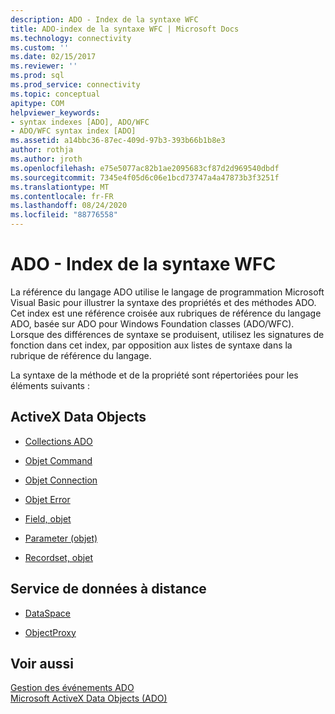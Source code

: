 ```yaml
---
description: ADO - Index de la syntaxe WFC
title: ADO-index de la syntaxe WFC | Microsoft Docs
ms.technology: connectivity
ms.custom: ''
ms.date: 02/15/2017
ms.reviewer: ''
ms.prod: sql
ms.prod_service: connectivity
ms.topic: conceptual
apitype: COM
helpviewer_keywords:
- syntax indexes [ADO], ADO/WFC
- ADO/WFC syntax index [ADO]
ms.assetid: a14bbc36-87ec-409d-97b3-393b66b1b8e3
author: rothja
ms.author: jroth
ms.openlocfilehash: e75e5077ac82b1ae2095683cf87d2d969540dbdf
ms.sourcegitcommit: 7345e4f05d6c06e1bcd73747a4a47873b3f3251f
ms.translationtype: MT
ms.contentlocale: fr-FR
ms.lasthandoff: 08/24/2020
ms.locfileid: "88776558"
---
```

# <a name="ado---wfc-syntax-index"></a>ADO - Index de la syntaxe WFC
La référence du langage ADO utilise le langage de programmation Microsoft Visual Basic pour illustrer la syntaxe des propriétés et des méthodes ADO. Cet index est une référence croisée aux rubriques de référence du langage ADO, basée sur ADO pour Windows Foundation classes (ADO/WFC). Lorsque des différences de syntaxe se produisent, utilisez les signatures de fonction dans cet index, par opposition aux listes de syntaxe dans la rubrique de référence du langage.  
  
 La syntaxe de la méthode et de la propriété sont répertoriées pour les éléments suivants :  
  
## <a name="activex-data-objects"></a>ActiveX Data Objects  
  
-   [Collections ADO](./collections-ado-wfc-syntax.md)  
  
-   [Objet Command](./command-ado-wfc-syntax.md)  
  
-   [Objet Connection](./connection-ado-wfc-syntax.md)  
  
-   [Objet Error](./error-ado-wfc-syntax.md)  
  
-   [Field, objet](./field-ado-wfc-syntax.md)  
  
-   [Parameter (objet)](./parameter-ado-wfc-syntax.md)  
  
-   [Recordset, objet](./recordset-ado-wfc-syntax.md)  
  
## <a name="remote-data-service"></a>Service de données à distance  
  
-   [DataSpace](./dataspace-ado-wfc-syntax.md)  
  
-   [ObjectProxy](./objectproxy-ado-wfc-syntax.md)  
  
## <a name="see-also"></a>Voir aussi  
 [Gestion des événements ADO](../../guide/data/handling-ado-events.md)   
 [Microsoft ActiveX Data Objects (ADO)](../../microsoft-activex-data-objects-ado.md)